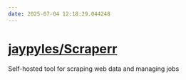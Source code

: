 ```yaml
---
date: 2025-07-04 12:18:29.044248
---
```


# [jaypyles/Scraperr](https://github.com/jaypyles/Scraperr)

Self-hosted tool for scraping web data and managing jobs